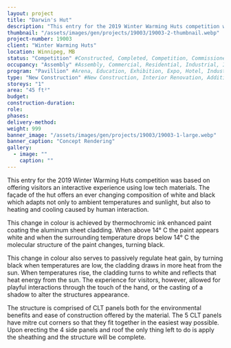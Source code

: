 ```yaml
---
layout: project 
title: "Darwin's Hut"
description: "This entry for the 2019 Winter Warming Huts competition was based on offering visitors an interactive experience using low tech materials. The façade of the hut offers an ever changing composition of white and black which adapts not only to ambient temperatures and sunlight, but also to heating and cooling caused by human interaction."
thumbnail: "/assets/images/gen/projects/19003/19003-2-thumbnail.webp"
project-number: 19003
client: "Winter Warming Huts"
location: Winnipeg, MB
status: "Competition" #Constructed, Completed, Competition, Commissioned Study, Design Development, Under Construction, Demolished, Study
occupancy: "Assembly" #Assembly, Commercial, Residential, Industrial, Institutional   
program: "Pavillion" #Arena, Education, Exhibition, Expo, Hotel, Industrial, Industry, Infrastructure, Landscape, Leisure, Library, Masterplan, Mixed Use, Museum/Gallery, Office, Parking, Pavillion, Publicspace, Religion, Research, Residential, Restaurant/Bar, Retail, Scenography, Services, Theatre
type: "New Construction" #New Construction, Interior Renovation, Addition, Adaptive Reuse
storeys: "1"
area: "45 ft²"
budget: 
construction-duration: 
role: 
phases: 
delivery-method: 
weight: 999
banner_image: "/assets/images/gen/projects/19003/19003-1-large.webp"
banner_caption: "Concept Rendering"
gallery:
  - image: ""
    caption: ""
---
```

This entry for the 2019 Winter Warming Huts competition was based on offering visitors an interactive experience using low tech materials. The façade of the hut offers an ever changing composition of white and black which adapts not only to ambient temperatures and sunlight, but also to heating and cooling caused by human interaction. 

This change in colour is achieved by thermochromic ink enhanced paint coating the aluminum sheet cladding. When above 14° C the paint appears white and when the surrounding temperature drops below 14° C the molecular structure of the paint changes, turning black. 

This change in colour also serves to passively regulate heat gain, by turning black when temperatures are low, the cladding draws in more heat from the sun. When temperatures rise, the cladding turns to white and reflects that heat energy from the sun. The experience for visitors, however, allowed for playful interactions through the touch of the hand, or the casting of a shadow to alter the structures appearance.

The structure is comprised of CLT panels both for the environmental benefits and ease of construction offered by the material. The 5 CLT panels have mitre cut corners so that they fit together in the easiest way possible. Upon erecting the 4 side panels and roof the only thing left to do is apply the sheathing and the structure will be complete.
